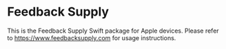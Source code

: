 # Feedback Supply
This is the Feedback Supply Swift package for Apple devices.
Please refer to https://www.feedbacksupply.com for usage instructions.
